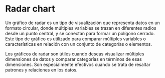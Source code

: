 # Radar chart

Un gráfico de radar es un tipo de visualización que representa datos en un formato circular, donde múltiples variables se trazan en diferentes radios desde un punto central, y se conectan para formar un polígono cerrado. Este tipo de gráfico es utilizado para comparar múltiples variables o características en relación con un conjunto de categorías o elementos.

Los gráficos de radar son útiles cuando deseas visualizar múltiples dimensiones de datos y comparar categorías en términos de esas dimensiones. Son especialmente efectivos cuando se trata de resaltar patrones y relaciones en los datos.